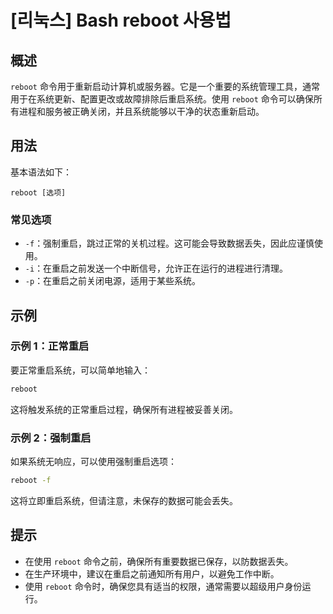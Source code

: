 # [리눅스] Bash reboot 사용법

## 概述
`reboot` 命令用于重新启动计算机或服务器。它是一个重要的系统管理工具，通常用于在系统更新、配置更改或故障排除后重启系统。使用 `reboot` 命令可以确保所有进程和服务被正确关闭，并且系统能够以干净的状态重新启动。

## 用法
基本语法如下：
```
reboot [选项]
```

### 常见选项
- `-f`：强制重启，跳过正常的关机过程。这可能会导致数据丢失，因此应谨慎使用。
- `-i`：在重启之前发送一个中断信号，允许正在运行的进程进行清理。
- `-p`：在重启之前关闭电源，适用于某些系统。

## 示例
### 示例 1：正常重启
要正常重启系统，可以简单地输入：
```bash
reboot
```
这将触发系统的正常重启过程，确保所有进程被妥善关闭。

### 示例 2：强制重启
如果系统无响应，可以使用强制重启选项：
```bash
reboot -f
```
这将立即重启系统，但请注意，未保存的数据可能会丢失。

## 提示
- 在使用 `reboot` 命令之前，确保所有重要数据已保存，以防数据丢失。
- 在生产环境中，建议在重启之前通知所有用户，以避免工作中断。
- 使用 `reboot` 命令时，确保您具有适当的权限，通常需要以超级用户身份运行。